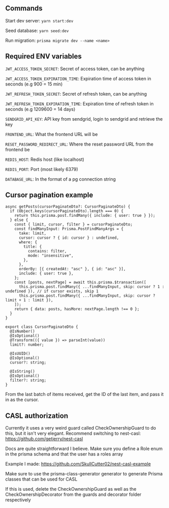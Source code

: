 ## Commands

Start dev server: `yarn start:dev`

Seed database: `yarn seed:dev`

Run migration: `prisma migrate dev --name <name>`

## Required ENV variables

`JWT_ACCESS_TOKEN_SECRET`: Secret of access token, can be anything

`JWT_ACCESS_TOKEN_EXPIRATION_TIME`: Expiration time of access token in seconds (e.g 900 = 15 min)


`JWT_REFRESH_TOKEN_SECRET`: Secret of refresh token, can be anything

`JWT_REFRESH_TOKEN_EXPIRATION_TIME`: Expiration time of refresh token in seconds (e.g 1209600 = 14 days)

`SENDGRID_API_KEY`: API key from sendgrid, login to sendgrid and retrieve the key

`FRONTEND_URL`: What the frontend URL will be

`RESET_PASSWORD_REDIRECT_URL`: Where the reset password URL from the frontend be

`REDIS_HOST`: Redis host (like localhost)

`REDIS_PORT`: Port (most likely 6379)

`DATABASE_URL`: In the format of a pg connection string

## Cursor pagination example

```
async getPosts(cursorPaginateDto?: CursorPaginateDto) {
  if (Object.keys(cursorPaginateDto).length === 0) {
    return this.prisma.post.findMany({ include: { user: true } });
  } else {
    const { limit, cursor, filter } = cursorPaginateDto;
    const findManyInput: Prisma.PostFindManyArgs = {
      take: limit,
      cursor: cursor ? { id: cursor } : undefined,
      where: {
        title: {
          contains: filter,
          mode: "insensitive",
        },
      },
      orderBy: [{ createdAt: "asc" }, { id: "asc" }],
      include: { user: true },
    };
    const [posts, nextPage] = await this.prisma.$transaction([
      this.prisma.post.findMany({ ...findManyInput, skip: cursor ? 1 : undefined }), // if cursor exists, skip 1
      this.prisma.post.findMany({ ...findManyInput, skip: cursor ? limit + 1 : limit }),
    ]);
    return { data: posts, hasMore: nextPage.length !== 0 };
  }
}
```

```
export class CursorPaginateDto {
  @IsNumber()
  @IsOptional()
  @Transform(({ value }) => parseInt(value))
  limit?: number;

  @IsUUID()
  @IsOptional()
  cursor?: string;

  @IsString()
  @IsOptional()
  filter?: string;
}
```

From the last batch of items received, get the ID of the last item, and pass it in as the cursor.

## CASL authorization

Currently it uses a very weird guard called CheckOwnershipGuard to do this, but it isn't very elegant. 
Recommend switching to nest-casl: https://github.com/getjerry/nest-casl

Docs are quite straightforward I believe. Make sure you define a Role enum in the prisma schema and that the user has a roles array

Example I made: https://github.com/SkullCutter02/nest-casl-example

Make sure to use the prisma-class-generator generator to generate Prisma classes that can be used for CASL

If this is used, delete the CheckOwnershipGuard as well as the CheckOwnershipDecorator from the guards and decorator folder respectively